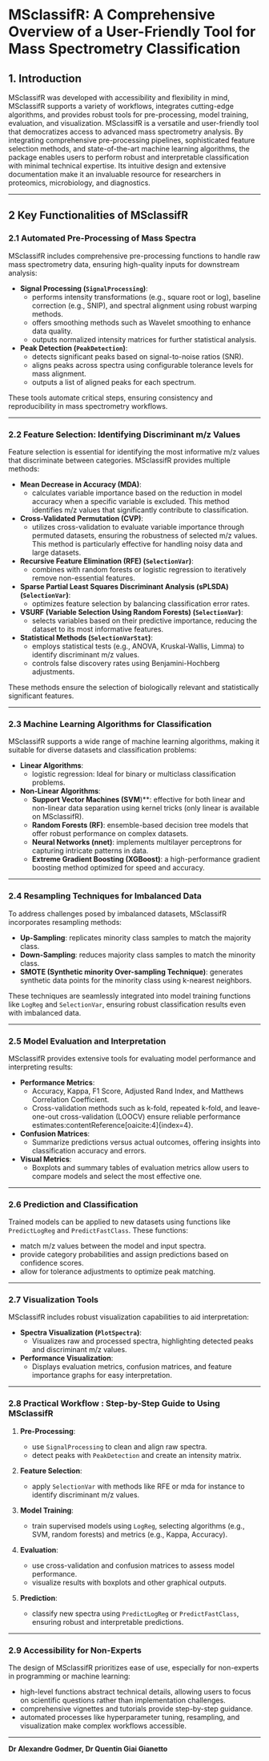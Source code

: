 
# MSclassifR: A Comprehensive Overview of a User-Friendly Tool for Mass Spectrometry Classification

## 1. Introduction

MSclassifR was developed with accessibility and flexibility in mind, MSclassifR supports a variety of workflows, integrates cutting-edge algorithms, and provides robust tools for pre-processing, model training, evaluation, and visualization.
MSclassifR is a versatile and user-friendly tool that democratizes access to advanced mass spectrometry analysis. By integrating comprehensive pre-processing pipelines, sophisticated feature selection methods, and state-of-the-art machine learning algorithms, the package enables users to perform robust and interpretable classification with minimal technical expertise. Its intuitive design and extensive documentation make it an invaluable resource for researchers in proteomics, microbiology, and diagnostics.

---

## 2 Key Functionalities of MSclassifR

### 2.1 Automated Pre-Processing of Mass Spectra

MSclassifR includes comprehensive pre-processing functions to handle raw mass spectrometry data, ensuring high-quality inputs for downstream analysis:
- **Signal Processing (`SignalProcessing`)**:
  - performs intensity transformations (e.g., square root or log), baseline correction (e.g., SNIP), and spectral alignment using robust warping methods.
  - offers smoothing methods such as Wavelet smoothing to enhance data quality.
  - outputs normalized intensity matrices for further statistical analysis.
- **Peak Detection (`PeakDetection`)**:
  - detects significant peaks based on signal-to-noise ratios (SNR).
  - aligns peaks across spectra using configurable tolerance levels for mass alignment.
  - outputs a list of aligned peaks for each spectrum.

These tools automate critical steps, ensuring consistency and reproducibility in mass spectrometry workflows.

---

### 2.2 Feature Selection: Identifying Discriminant m/z Values

Feature selection is essential for identifying the most informative m/z values that discriminate between categories. MSclassifR provides multiple methods:
- **Mean Decrease in Accuracy (MDA)**:
  - calculates variable importance based on the reduction in model accuracy when a specific variable is excluded. This method identifies m/z values that significantly contribute to classification.
- **Cross-Validated Permutation (CVP)**:
  - utilizes cross-validation to evaluate variable importance through permuted datasets, ensuring the robustness of selected m/z values. This method is particularly effective for handling noisy data and large datasets.
- **Recursive Feature Elimination (RFE) (`SelectionVar`)**:
  - combines with random forests or logistic regression to iteratively remove non-essential features.
- **Sparse Partial Least Squares Discriminant Analysis (sPLSDA) (`SelectionVar`)**:
  - optimizes feature selection by balancing classification error rates.
- **VSURF (Variable Selection Using Random Forests) (`SelectionVar`)**:
  - selects variables based on their predictive importance, reducing the dataset to its most informative features.
- **Statistical Methods (`SelectionVarStat`)**:
  - employs statistical tests (e.g., ANOVA, Kruskal-Wallis, Limma) to identify discriminant m/z values.
  - controls false discovery rates using Benjamini-Hochberg adjustments.

These methods ensure the selection of biologically relevant and statistically significant features.

---

### 2.3 Machine Learning Algorithms for Classification

MSclassifR supports a wide range of machine learning algorithms, making it suitable for diverse datasets and classification problems:
- **Linear Algorithms**:
  - logistic regression: Ideal for binary or multiclass classification problems.
- **Non-Linear Algorithms**:
  - **Support Vector Machines (SVM**)**: effective for both linear and non-linear data separation using kernel tricks (only linear is available on MSclassifR).
  - **Random Forests (RF)**: ensemble-based decision tree models that offer robust performance on complex datasets.
  - **Neural Networks (nnet)**: implements multilayer perceptrons for capturing intricate patterns in data.
  - **Extreme Gradient Boosting (XGBoost)**: a high-performance gradient boosting method optimized for speed and accuracy.
---
### 2.4 Resampling Techniques for Imbalanced Data

To address challenges posed by imbalanced datasets, MSclassifR incorporates resampling methods:
- **Up-Sampling**: replicates minority class samples to match the majority class.
- **Down-Sampling**: reduces majority class samples to match the minority class.
- **SMOTE (Synthetic minority Over-sampling Technique)**: generates synthetic data points for the minority class using k-nearest neighbors.

These techniques are seamlessly integrated into model training functions like `LogReg` and `SelectionVar`, ensuring robust classification results even with imbalanced data.

---

### 2.5 Model Evaluation and Interpretation

MSclassifR provides extensive tools for evaluating model performance and interpreting results:
- **Performance Metrics**:
  - Accuracy, Kappa, F1 Score, Adjusted Rand Index, and Matthews Correlation Coefficient.
  - Cross-validation methods such as k-fold, repeated k-fold, and leave-one-out cross-validation (LOOCV) ensure reliable performance estimates&#8203;:contentReference[oaicite:4]{index=4}.
- **Confusion Matrices**:
  - Summarize predictions versus actual outcomes, offering insights into classification accuracy and errors.
- **Visual Metrics**:
  - Boxplots and summary tables of evaluation metrics allow users to compare models and select the most effective one.
---
### 2.6 Prediction and Classification

Trained models can be applied to new datasets using functions like `PredictLogReg` and `PredictFastClass`. These functions:
- match m/z values between the model and input spectra.
- provide category probabilities and assign predictions based on confidence scores.
- allow for tolerance adjustments to optimize peak matching.

---

### 2.7 Visualization Tools

MSclassifR includes robust visualization capabilities to aid interpretation:
- **Spectra Visualization (`PlotSpectra`)**:
  - Visualizes raw and processed spectra, highlighting detected peaks and discriminant m/z values.
- **Performance Visualization**:
  - Displays evaluation metrics, confusion matrices, and feature importance graphs for easy interpretation.

---

### 2.8 Practical Workflow : Step-by-Step Guide to Using MSclassifR

1. **Pre-Processing**:
   - use `SignalProcessing` to clean and align raw spectra.
   - detect peaks with `PeakDetection` and create an intensity matrix.

2. **Feature Selection**:
   - apply `SelectionVar` with methods like RFE or mda for instance to identify discriminant m/z values.

3. **Model Training**:
   - train supervised models using `LogReg`, selecting algorithms (e.g., SVM, random forests) and metrics (e.g., Kappa, Accuracy).

4. **Evaluation**:
   - use cross-validation and confusion matrices to assess model performance.
   - visualize results with boxplots and other graphical outputs.

5. **Prediction**:
   - classify new spectra using `PredictLogReg` or `PredictFastClass`, ensuring robust and interpretable predictions.

---

### 2.9 Accessibility for Non-Experts

The design of MSclassifR prioritizes ease of use, especially for non-experts in programming or machine learning:
- high-level functions abstract technical details, allowing users to focus on scientific questions rather than implementation challenges.
- comprehensive vignettes and tutorials provide step-by-step guidance.
- automated processes like hyperparameter tuning, resampling, and visualization make complex workflows accessible.

---

**Dr Alexandre Godmer, Dr Quentin Giai Gianetto**